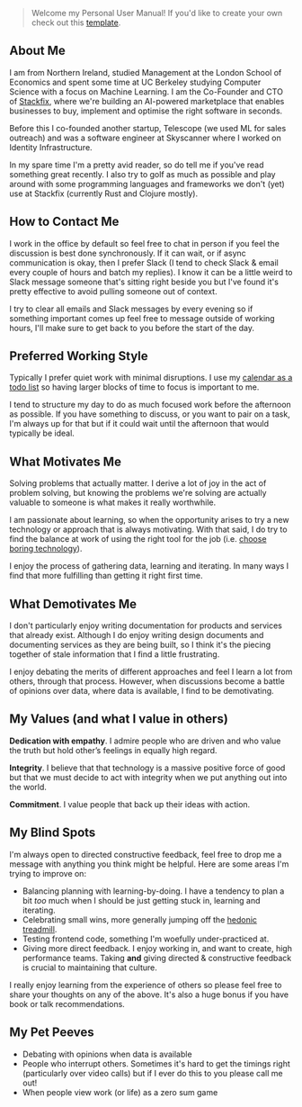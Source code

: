 > Welcome my Personal User Manual! If you'd like to create your own check out this [template](https://github.com/camin-mccluskey/Personal-User-Manual-Template).

## About Me

I am from Northern Ireland, studied Management at the London School of Economics and spent some time at UC Berkeley studying Computer Science with a focus on Machine Learning. I am the Co-Founder and CTO of [Stackfix](https://stackfix.com), where we're building an AI-powered marketplace that enables businesses to buy, implement and optimise the right software in seconds.

Before this I co-founded another startup, Telescope (we used ML for sales outreach) and was a software engineer at Skyscanner where I worked on Identity Infrastructure.

In my spare time I'm a pretty avid reader, so do tell me if you've read something great recently. I also try to golf as much as possible and play around with some programming languages and frameworks we don't (yet) use at Stackfix (currently Rust and Clojure mostly).

## How to Contact Me

I work in the office by default so feel free to chat in person if you feel the discussion is best done synchronously. If it can wait, or if async communication is okay, then I prefer Slack (I tend to check Slack & email every couple of hours and batch my replies). I know it can be a little weird to Slack message someone that's sitting right beside you but I've found it's pretty effective to avoid pulling someone out of context.

I try to clear all emails and Slack messages by every evening so if something important comes up feel free to message outside of working hours, I'll make sure to get back to you before the start of the day.

## Preferred Working Style

Typically I prefer quiet work with minimal disruptions. I use my [calendar as a todo list](https://www.nirandfar.com/todo-vs-schedule-builder/) so having larger blocks of time to focus is important to me.

I tend to structure my day to do as much focused work before the afternoon as possible. If you have something to discuss, or you want to pair on a task, I'm always up for that but if it could wait until the afternoon that would typically be ideal.

## What Motivates Me

Solving problems that actually matter. I derive a lot of joy in the act of problem solving, but knowing the problems we're solving are actually valuable to someone is what makes it really worthwhile.

I am passionate about learning, so when the opportunity arises to try a new technology or approach that is always motivating. With that said, I do try to find the balance at work of using the right tool for the job (i.e. [choose boring technology](https://mcfunley.com/choose-boring-technology)).

I enjoy the process of gathering data, learning and iterating. In many ways I find that more fulfilling than getting it right first time.

## What Demotivates Me

I don't particularly enjoy writing documentation for products and services that already exist. Although I do enjoy writing design documents and documenting services as they are being built, so I think it's the piecing together of stale information that I find a little frustrating.

I enjoy debating the merits of different approaches and feel I learn a lot from others, through that process. However, when discussions become a battle of opinions over data, where data is available, I find to be demotivating.

## My Values (and what I value in others)

**Dedication with empathy**. I admire people who are driven and who value the truth but hold other’s feelings in equally high regard.

**Integrity**. I believe that that technology is a massive positive force of good but that we must decide to act with integrity when we put anything out into the world.

**Commitment**. I value people that back up their ideas with action.

## My Blind Spots

I'm always open to directed constructive feedback, feel free to drop me a message with anything you think might be helpful. Here are some areas I'm trying to improve on:

- Balancing planning with learning-by-doing. I have a tendency to plan a bit _too_ much when I should be just getting stuck in, learning and iterating.
- Celebrating small wins, more generally jumping off the [hedonic treadmill](https://en.wikipedia.org/wiki/Hedonic_treadmill).
- Testing frontend code, something I'm woefully under-practiced at.
- Giving more direct feedback. I enjoy working in, and want to create, high performance teams. Taking **and** giving directed & constructive feedback is crucial to maintaining that culture.

I really enjoy learning from the experience of others so please feel free to share your thoughts on any of the above. It's also a huge bonus if you have book or talk recommendations.

## My Pet Peeves

- Debating with opinions when data is available
- People who interrupt others. Sometimes it's hard to get the timings right (particularly over video calls) but if I ever do this to you please call me out!
- When people view work (or life) as a zero sum game
